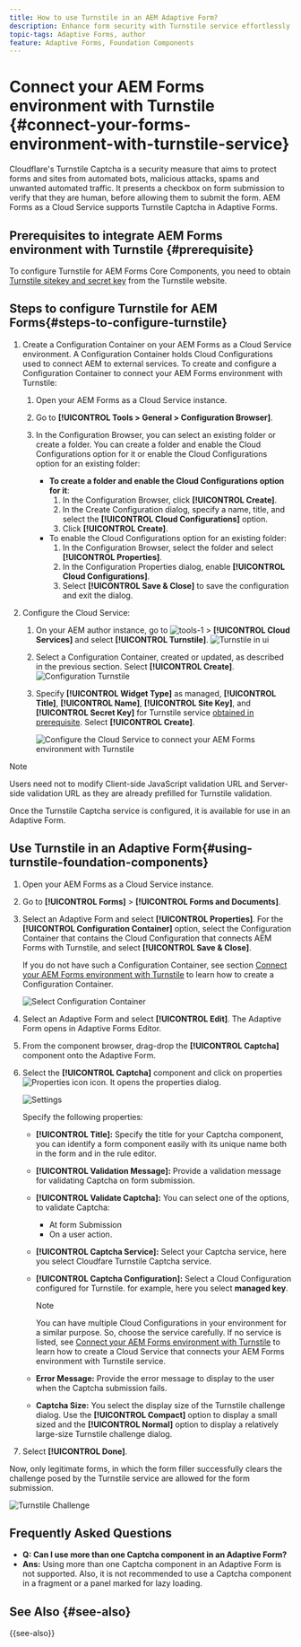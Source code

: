 ```yaml
---
title: How to use Turnstile in an AEM Adaptive Form?
description: Enhance form security with Turnstile service effortlessly. Step-by-step guide inside!
topic-tags: Adaptive Forms, author
feature: Adaptive Forms, Foundation Components
---
```

# Connect your AEM Forms environment with Turnstile {#connect-your-forms-environment-with-turnstile-service}

Cloudflare's Turnstile Captcha is a security measure that aims to protect forms and sites from automated bots, malicious attacks, spams and unwanted automated traffic. It presents a checkbox on form submission to verify that they are human, before allowing them to submit the form. AEM Forms as a Cloud Service supports Turnstile Captcha in Adaptive Forms.

<!-- ![Turnstile](assets/Turnstile-challenge.png)-->

## Prerequisites to integrate AEM Forms environment with Turnstile {#prerequisite}

To configure Turnstile for AEM Forms Core Components, you need to obtain [Turnstile sitekey and secret key](https://developers.cloudflare.com/turnstile/get-started/) from the Turnstile website.

## Steps to configure Turnstile for AEM Forms{#steps-to-configure-turnstile}

1. Create a Configuration Container on your AEM Forms as a Cloud Service environment. A Configuration Container holds Cloud Configurations used to connect AEM to external services. To create and configure a Configuration Container to connect your AEM Forms environment with Turnstile:
    1. Open your AEM Forms as a Cloud Service instance. 
    1. Go to **[!UICONTROL Tools > General > Configuration Browser]**.  
    1. In the Configuration Browser, you can select an existing folder or create a folder. You can create a folder and enable the Cloud Configurations option for it or enable the Cloud Configurations option for an existing folder:

        * **To create a folder and enable the Cloud Configurations option for it**:
            1. In the Configuration Browser, click **[!UICONTROL Create]**. 
            1. In the Create Configuration dialog, specify a name, title, and select the **[!UICONTROL Cloud Configurations]** option. 
            1. Click **[!UICONTROL Create]**.
        * To enable the Cloud Configurations option for an existing folder:
            1. In the Configuration Browser, select the folder and select **[!UICONTROL Properties]**.
            1. In the Configuration Properties dialog, enable **[!UICONTROL Cloud Configurations]**.
            1. Select **[!UICONTROL Save & Close]** to save the configuration and exit the dialog. 

1. Configure the Cloud Service: 
    1. On your AEM author instance, go to ![tools-1](assets/tools-1.png) &gt; **[!UICONTROL Cloud Services]** and select **[!UICONTROL Turnstile]**.
        ![Turnstile in ui](assets/turnstile-in-ui.png)
    1. Select a Configuration Container, created or updated, as described in the previous section. Select **[!UICONTROL Create]**.
        ![Configuration Turnstile](assets/config-hcaptcha.png)
    1. Specify **[!UICONTROL Widget Type]** as managed, **[!UICONTROL Title]**, **[!UICONTROL Name]**, **[!UICONTROL Site Key]**, and **[!UICONTROL Secret Key]** for Turnstile service [obtained in prerequisite](#prerequisite). Select **[!UICONTROL Create]**.

        ![Configure the Cloud Service to connect your AEM Forms environment with Turnstile](assets/config-turntstile.png)

  >[!NOTE]
  > Users need not to modify Client-side JavaScript validation URL and Server-side validation URL as they are already prefilled for Turnstile validation.

Once the Turnstile Captcha service is configured, it is available for use in an Adaptive Form.

## Use Turnstile in an Adaptive Form{#using-turnstile-foundation-components}

1. Open your AEM Forms as a Cloud Service instance. 
1. Go to **[!UICONTROL Forms]** > **[!UICONTROL Forms and Documents]**.
1. Select an Adaptive Form and select **[!UICONTROL Properties]**. For the **[!UICONTROL Configuration Container]** option, select the Configuration Container that contains the Cloud Configuration that connects AEM Forms with Turnstile, and select **[!UICONTROL Save & Close]**.

    If you do not have such a Configuration Container, see section [Connect your AEM Forms environment with Turnstile](#connect-your-forms-environment-with-turnstile-service) to learn how to create a Configuration Container.

    ![Select Configuration Container](/help/forms/assets/captcha-properties.png)

1. Select an Adaptive Form and select **[!UICONTROL Edit]**. The Adaptive Form opens in Adaptive Forms Editor. 
1. From the component browser, drag-drop the **[!UICONTROL Captcha]** component onto the Adaptive Form.
1. Select the **[!UICONTROL Captcha]** component and click on properties ![Properties icon](assets/configure-icon.svg) icon. It opens the properties dialog.

    ![Settings](assets/turnstile-setting-v1.png)

    Specify the following properties:

    * **[!UICONTROL Title]:** Specify the title for your Captcha component, you can identify a form component easily with its unique name both in the form and in the rule editor.
    * **[!UICONTROL Validation Message]:** Provide a validation message for validating Captcha on form submission.
    * **[!UICONTROL Validate Captcha]:** You can select one of the options, to validate Captcha: 
        * At form Submission 
        * On a user action.
    * **[!UICONTROL Captcha Service]:** Select your Captcha service, here you select Cloudfare Turnstile Captcha service.
    * **[!UICONTROL Captcha Configuration]:** Select a Cloud Configuration configured for Turnstile. for example, here you select **managed key**.
        >[!NOTE]
        >You can have multiple Cloud Configurations in your environment for a similar purpose. So, choose the service carefully. If no service is listed, see [Connect your AEM Forms environment with Turnstile](#connect-your-forms-environment-with-turnstile-service) to learn how to create a Cloud Service that connects your AEM Forms environment with Turnstile service.

    * **Error Message:** Provide the error message to display to the user when the Captcha submission fails.
    * **Captcha Size:** You select the display size of the Turnstile challenge dialog. Use the **[!UICONTROL Compact]** option to display a small sized and the **[!UICONTROL Normal]** option to display a relatively large-size Turnstile challenge dialog.

1. Select **[!UICONTROL Done]**.

Now, only legitimate forms, in which the form filler successfully clears the challenge posed by the Turnstile service are allowed for the form submission.

![Turnstile Challenge](assets/turnstile-challenge.png)

## Frequently Asked Questions

* **Q: Can I use more than one Captcha component in an Adaptive Form?**
* **Ans:** Using more than one Captcha component in an Adaptive Form is not supported. Also, it is not recommended to use a Captcha component in a fragment or a panel marked for lazy loading.

## See Also {#see-also}

{{see-also}}